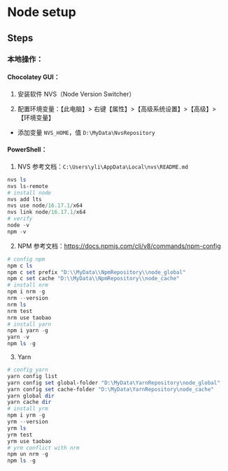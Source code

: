 # Node setup

## Steps

### 本地操作：

#### Chocolatey GUI：

1. 安装软件 NVS（Node Version Switcher）

2. 配置环境变量：【此电脑】> 右键【属性】>【高级系统设置】>【高级】>【环境变量】

- 添加变量 `NVS_HOME`，值 `D:\MyData\NvsRepository`

#### PowerShell：

1. NVS 参考文档：`C:\Users\yli\AppData\Local\nvs\README.md`

```powershell
nvs ls
nvs ls-remote
# install node
nvs add lts
nvs use node/16.17.1/x64
nvs link node/16.17.1/x64
# verify
node -v
npm -v
```

2. NPM 参考文档：https://docs.npmjs.com/cli/v8/commands/npm-config

```powershell
# config npm
npm c ls
npm c set prefix "D:\\MyData\\NpmRepository\\node_global"
npm c set cache "D:\\MyData\\NpmRepository\\node_cache"
# install nrm
npm i nrm -g
nrm --version
nrm ls
nrm test
nrm use taobao
# install yarn
npm i yarn -g
yarn -v
npm ls -g
```

3. Yarn

```powershell
# config yarn
yarn config list
yarn config set global-folder "D:\MyData\YarnRepository\node_global"
yarn config set cache-folder "D:\MyData\YarnRepository\node_cache"
yarn global dir
yarn cache dir
# install yrm
npm i yrm -g
yrm --version
yrm ls
yrm test
yrm use taobao
# yrm conflict with nrm
npm un nrm -g
npm ls -g
```
